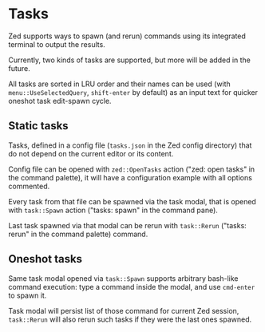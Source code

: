 # Tasks

Zed supports ways to spawn (and rerun) commands using its integrated terminal to output the results.

Currently, two kinds of tasks are supported, but more will be added in the future.

All tasks are sorted in LRU order and their names can be used (with `menu::UseSelectedQuery`, `shift-enter` by default) as an input text for quicker oneshot task edit-spawn cycle.

## Static tasks

Tasks, defined in a config file (`tasks.json` in the Zed config directory) that do not depend on the current editor or its content.

Config file can be opened with `zed::OpenTasks` action ("zed: open tasks" in the command palette), it will have a configuration example with all options commented.

Every task from that file can be spawned via the task modal, that is opened with `task::Spawn` action ("tasks: spawn" in the command pane).

Last task spawned via that modal can be rerun with `task::Rerun` ("tasks: rerun" in the command palette) command.

## Oneshot tasks

Same task modal opened via `task::Spawn` supports arbitrary bash-like command execution: type a command inside the modal, and use `cmd-enter` to spawn it.

Task modal will persist list of those command for current Zed session, `task::Rerun` will also rerun such tasks if they were the last ones spawned.
